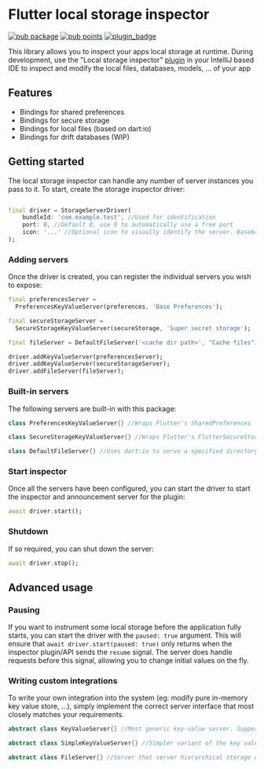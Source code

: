 # Flutter local storage inspector
[![pub package](https://img.shields.io/pub/v/storage_inspector.svg?color=blue)](https://pub.dev/packages/storage_inspector)
[![pub points](https://badges.bar/sentry/pub%20points)](https://pub.dev/packages/storage_inspector/score)
[![plugin_badge](https://img.shields.io/jetbrains/plugin/v/18231-local-storage-inspector?color=blue&label=IntelliJ%20Plugin)](https://plugins.jetbrains.com/plugin/18231-local-storage-inspector)


This library allows you to inspect your apps local storage at runtime. During development, use the "Local storage inspector" [plugin](https://plugins.jetbrains.com/plugin/18231-local-storage-inspector) in your IntelliJ based IDE to inspect
and modify the local files, databases, models, ... of your app

## Features

* Bindings for shared preferences
* Bindings for secure storage
* Bindings for local files (based on dart:io)
* Bindings for drift databases (WIP)

## Getting started

The local storage inspector can handle any number of server instances you pass to it. To start, create the storage inspector driver:

```dart

final driver = StorageServerDriver(
    bundleId: 'com.example.test', //Used for identification
    port: 0, //Default 0, use 0 to automatically use a free port
    icon: '...' //Optional icon to visually identify the server. Base64 png or plain svg string
);
```

### Adding servers

Once the driver is created, you can register the individual servers you wish to expose:

```dart
final preferencesServer =
  PreferencesKeyValueServer(preferences, 'Base Preferences');

final secureStorageServer =
  SecureStorageKeyValueServer(secureStorage, 'Super secret storage');

final fileServer = DefaultFileServer('<cache dir path>', "Cache files");

driver.addKeyValueServer(preferencesServer);
driver.addKeyValueServer(secureStorageServer);
driver.addFileServer(fileServer);
```

### Built-in servers

The following servers are built-in with this package:

```dart
class PreferencesKeyValueServer{} //Wraps Flutter's SharedPreferences

class SecureStorageKeyValueServer{} //Wraps Flutter's FlutterSecureStorage package

class DefaultFileServer{} //Uses dart:io to serve a specified directory
```

### Start inspector

Once all the servers have been configured, you can start the driver to start the inspector and announcement server for the plugin:

```dart
await driver.start();
```

### Shutdown

If so required, you can shut down the server:

```dart
await driver.stop();
```

## Advanced usage

### Pausing

If you want to instrument some local storage before the application fully starts, you can start the driver with the `paused: true` argument. This will ensure that
`await driver.start(paused: true)` only returns when the inspector plugin/API sends the `resume` signal. The server does handle requests before this signal, allowing you to change
initial values on the fly.

### Writing custom integrations

To write your own integration into the system (eg: modify pure in-memory key value store, ...), simply implement the correct server interface that most closely matches your
requirements.

```dart
abstract class KeyValueServer{} //Most generic key-value server. Supports arbitrary key and value types

abstract class SimpleKeyValueServer{} //Simpler variant of the key value server, supports only string keys and values

abstract class FileServer{} //Server that server hierarchical storage of binary data   
```
